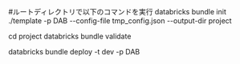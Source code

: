 
#ルートディレクトリで以下のコマンドを実行
databricks bundle init ./template -p DAB --config-file tmp_config.json --output-dir project

cd project
databricks bundle validate

databricks bundle deploy -t dev -p DAB

